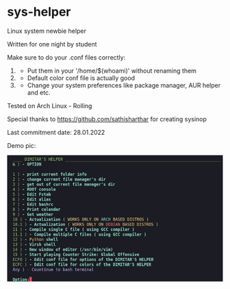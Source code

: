 # sys-helper
Linux system newbie helper

Written for one night by student

Make sure to do your .conf files correctly:

 1) - Put them in your '/home/$(whoami)' without renaming them
 2) - Default color conf file is actually good
 3) - Change your system preferences like package manager, AUR helper and etc.

Tested on Arch Linux - Rolling

Special thanks to https://github.com/sathisharthar for creating sysinop

Last commitment date: 28.01.2022

Demo pic:

![](https://github.com/milchevdimitar/sys-helper/blob/main/.bash_helper_demo_pic.png/?raw=true)
